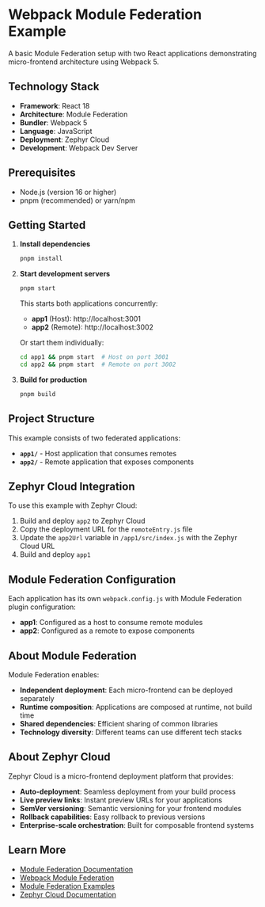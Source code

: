# Webpack Module Federation Example

A basic Module Federation setup with two React applications demonstrating micro-frontend architecture using Webpack 5.

## Technology Stack

- **Framework**: React 18
- **Architecture**: Module Federation
- **Bundler**: Webpack 5
- **Language**: JavaScript
- **Deployment**: Zephyr Cloud
- **Development**: Webpack Dev Server

## Prerequisites

- Node.js (version 16 or higher)
- pnpm (recommended) or yarn/npm

## Getting Started

1. **Install dependencies**
   ```bash
   pnpm install
   ```

2. **Start development servers**
   ```bash
   pnpm start
   ```
   
   This starts both applications concurrently:
   - **app1** (Host): http://localhost:3001
   - **app2** (Remote): http://localhost:3002
   
   Or start them individually:
   ```bash
   cd app1 && pnpm start  # Host on port 3001
   cd app2 && pnpm start  # Remote on port 3002
   ```

3. **Build for production**
   ```bash
   pnpm build
   ```

## Project Structure

This example consists of two federated applications:

- **`app1/`** - Host application that consumes remotes
- **`app2/`** - Remote application that exposes components

## Zephyr Cloud Integration

To use this example with Zephyr Cloud:

1. Build and deploy `app2` to Zephyr Cloud
2. Copy the deployment URL for the `remoteEntry.js` file
3. Update the `app2Url` variable in `/app1/src/index.js` with the Zephyr Cloud URL
4. Build and deploy `app1`

## Module Federation Configuration

Each application has its own `webpack.config.js` with Module Federation plugin configuration:

- **app1**: Configured as a host to consume remote modules
- **app2**: Configured as a remote to expose components

## About Module Federation

Module Federation enables:
- **Independent deployment**: Each micro-frontend can be deployed separately
- **Runtime composition**: Applications are composed at runtime, not build time
- **Shared dependencies**: Efficient sharing of common libraries
- **Technology diversity**: Different teams can use different tech stacks

## About Zephyr Cloud

Zephyr Cloud is a micro-frontend deployment platform that provides:
- **Auto-deployment**: Seamless deployment from your build process
- **Live preview links**: Instant preview URLs for your applications
- **SemVer versioning**: Semantic versioning for your frontend modules
- **Rollback capabilities**: Easy rollback to previous versions
- **Enterprise-scale orchestration**: Built for composable frontend systems

## Learn More

- [Module Federation Documentation](https://module-federation.io/)
- [Webpack Module Federation](https://webpack.js.org/concepts/module-federation/)
- [Module Federation Examples](https://github.com/module-federation/module-federation-examples)
- [Zephyr Cloud Documentation](https://docs.zephyr-cloud.io)
